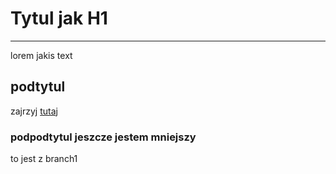 # Tytul jak H1
--------------
lorem jakis text

## podtytul 

zajrzyj [tutaj](http://mariuszbrainard.de)

### podpodtytul jeszcze jestem mniejszy

to jest z branch1
